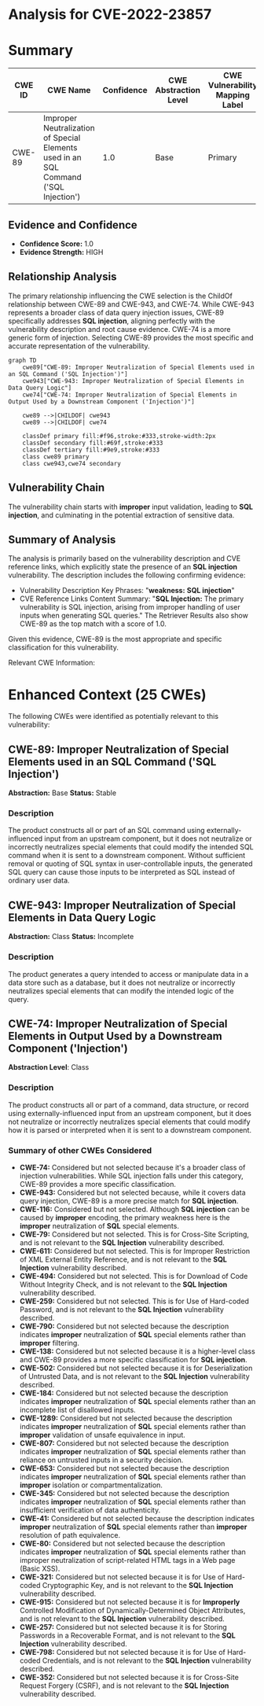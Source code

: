 # Analysis for CVE-2022-23857

# Summary
| CWE ID | CWE Name | Confidence | CWE Abstraction Level | CWE Vulnerability Mapping Label | CWE-Vulnerability Mapping Notes |
|---|---|---|---|---|---|
| CWE-89 | Improper Neutralization of Special Elements used in an SQL Command ('SQL Injection') | 1.0 | Base | Primary | Allowed |

## Evidence and Confidence

*   **Confidence Score:** 1.0
*   **Evidence Strength:** HIGH

## Relationship Analysis
The primary relationship influencing the CWE selection is the ChildOf relationship between CWE-89 and CWE-943, and CWE-74. While CWE-943 represents a broader class of data query injection issues, CWE-89 specifically addresses **SQL injection**, aligning perfectly with the vulnerability description and root cause evidence. CWE-74 is a more generic form of injection. Selecting CWE-89 provides the most specific and accurate representation of the vulnerability.

```mermaid
graph TD
    cwe89["CWE-89: Improper Neutralization of Special Elements used in an SQL Command ('SQL Injection')"]
    cwe943["CWE-943: Improper Neutralization of Special Elements in Data Query Logic"]
    cwe74["CWE-74: Improper Neutralization of Special Elements in Output Used by a Downstream Component ('Injection')"]
    
    cwe89 -->|CHILDOF| cwe943
    cwe89 -->|CHILDOF| cwe74
    
    classDef primary fill:#f96,stroke:#333,stroke-width:2px
    classDef secondary fill:#69f,stroke:#333
    classDef tertiary fill:#9e9,stroke:#333
    class cwe89 primary
    class cwe943,cwe74 secondary
```

## Vulnerability Chain
The vulnerability chain starts with **improper** input validation, leading to **SQL injection**, and culminating in the potential extraction of sensitive data.

## Summary of Analysis
The analysis is primarily based on the vulnerability description and CVE reference links, which explicitly state the presence of an **SQL injection** vulnerability. The description includes the following confirming evidence:
- Vulnerability Description Key Phrases: "**weakness:** **SQL injection**"
- CVE Reference Links Content Summary: "**SQL Injection:** The primary vulnerability is SQL injection, arising from improper handling of user inputs when generating SQL queries."
The Retriever Results also show CWE-89 as the top match with a score of 1.0.

Given this evidence, CWE-89 is the most appropriate and specific classification for this vulnerability.

Relevant CWE Information:

# Enhanced Context (25 CWEs)
The following CWEs were identified as potentially relevant to this vulnerability:

## CWE-89: Improper Neutralization of Special Elements used in an SQL Command ('SQL Injection')
**Abstraction:** Base
**Status:** Stable

### Description
The product constructs all or part of an SQL command using externally-influenced input from an upstream component, but it does not neutralize or incorrectly neutralizes special elements that could modify the intended SQL command when it is sent to a downstream component. Without sufficient removal or quoting of SQL syntax in user-controllable inputs, the generated SQL query can cause those inputs to be interpreted as SQL instead of ordinary user data.

## CWE-943: Improper Neutralization of Special Elements in Data Query Logic
**Abstraction:** Class
**Status:** Incomplete

### Description
The product generates a query intended to access or manipulate data in a data store such as a database, but it does not neutralize or incorrectly neutralizes special elements that can modify the intended logic of the query.

## CWE-74: Improper Neutralization of Special Elements in Output Used by a Downstream Component ('Injection')
**Abstraction Level**: Class

### Description
The product constructs all or part of a command, data structure, or record using externally-influenced input from an upstream component, but it does not neutralize or incorrectly neutralizes special elements that could modify how it is parsed or interpreted when it is sent to a downstream component.

### Summary of other CWEs Considered

*   **CWE-74:** Considered but not selected because it's a broader class of injection vulnerabilities. While SQL injection falls under this category, CWE-89 provides a more specific classification.
*   **CWE-943:** Considered but not selected because, while it covers data query injection, CWE-89 is a more precise match for **SQL injection**.
*   **CWE-116:** Considered but not selected. Although **SQL injection** can be caused by **improper** encoding, the primary weakness here is the **improper** neutralization of **SQL** special elements.
*   **CWE-79:** Considered but not selected. This is for Cross-Site Scripting, and is not relevant to the **SQL Injection** vulnerability described.
*   **CWE-611:** Considered but not selected. This is for Improper Restriction of XML External Entity Reference, and is not relevant to the **SQL Injection** vulnerability described.
*   **CWE-494:** Considered but not selected. This is for Download of Code Without Integrity Check, and is not relevant to the **SQL Injection** vulnerability described.
*   **CWE-259:** Considered but not selected. This is for Use of Hard-coded Password, and is not relevant to the **SQL Injection** vulnerability described.
*   **CWE-790:** Considered but not selected because the description indicates **improper** neutralization of **SQL** special elements rather than **improper** filtering.
*   **CWE-138:** Considered but not selected because it is a higher-level class and CWE-89 provides a more specific classification for **SQL injection**.
*   **CWE-502:** Considered but not selected because it is for Deserialization of Untrusted Data, and is not relevant to the **SQL Injection** vulnerability described.
*   **CWE-184:** Considered but not selected because the description indicates **improper** neutralization of **SQL** special elements rather than an incomplete list of disallowed inputs.
*   **CWE-1289:** Considered but not selected because the description indicates **improper** neutralization of **SQL** special elements rather than **improper** validation of unsafe equivalence in input.
*   **CWE-807:** Considered but not selected because the description indicates **improper** neutralization of **SQL** special elements rather than reliance on untrusted inputs in a security decision.
*   **CWE-653:** Considered but not selected because the description indicates **improper** neutralization of **SQL** special elements rather than **improper** isolation or compartmentalization.
*   **CWE-345:** Considered but not selected because the description indicates **improper** neutralization of **SQL** special elements rather than insufficient verification of data authenticity.
*   **CWE-41:** Considered but not selected because the description indicates **improper** neutralization of **SQL** special elements rather than **improper** resolution of path equivalence.
*   **CWE-80:** Considered but not selected because the description indicates **improper** neutralization of **SQL** special elements rather than improper neutralization of script-related HTML tags in a Web page (Basic XSS).
*   **CWE-321:** Considered but not selected because it is for Use of Hard-coded Cryptographic Key, and is not relevant to the **SQL Injection** vulnerability described.
*   **CWE-915:** Considered but not selected because it is for **Improperly** Controlled Modification of Dynamically-Determined Object Attributes, and is not relevant to the **SQL Injection** vulnerability described.
*   **CWE-257:** Considered but not selected because it is for Storing Passwords in a Recoverable Format, and is not relevant to the **SQL Injection** vulnerability described.
*   **CWE-798:** Considered but not selected because it is for Use of Hard-coded Credentials, and is not relevant to the **SQL Injection** vulnerability described.
*   **CWE-352:** Considered but not selected because it is for Cross-Site Request Forgery (CSRF), and is not relevant to the **SQL Injection** vulnerability described.